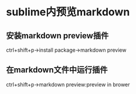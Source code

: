 # sublime内预览markdown

## 安装markdown preview插件

ctrl+shift+p->install package->markdown preview

## 在markdown文件中运行插件

ctrl+shift+p->markdown preview:preview in brower
